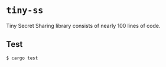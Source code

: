 # `tiny-ss`

Tiny Secret Sharing library consists of nearly 100 lines of code.

## Test

```sh
$ cargo test
```
